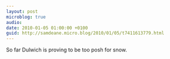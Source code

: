 ```yaml
---
layout: post
microblog: true
audio: 
date: 2010-01-05 01:00:00 +0100
guid: http://samdeane.micro.blog/2010/01/05/t7411613779.html
---
```

So far Dulwich is proving to be too posh for snow.
